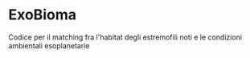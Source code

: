 # ExoBioma
Codice per il matching fra l'habitat degli estremofili noti e le condizioni ambientali esoplanetarie

